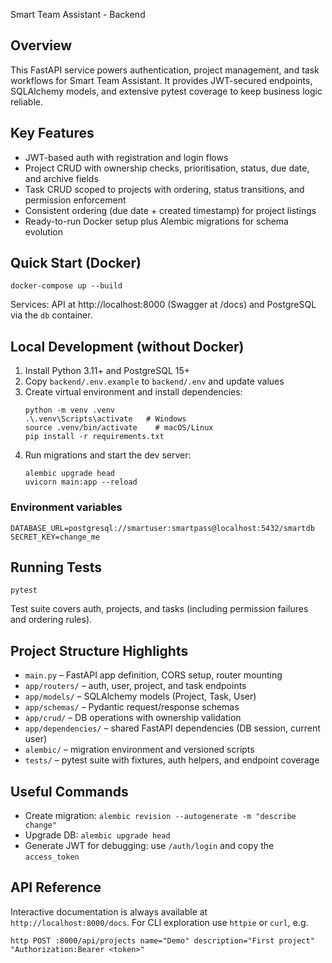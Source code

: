 ﻿Smart Team Assistant - Backend

## Overview
This FastAPI service powers authentication, project management, and task workflows for Smart Team Assistant. It provides JWT-secured endpoints, SQLAlchemy models, and extensive pytest coverage to keep business logic reliable.

## Key Features
- JWT-based auth with registration and login flows
- Project CRUD with ownership checks, prioritisation, status, due date, and archive fields
- Task CRUD scoped to projects with ordering, status transitions, and permission enforcement
- Consistent ordering (due date + created timestamp) for project listings
- Ready-to-run Docker setup plus Alembic migrations for schema evolution

## Quick Start (Docker)
```
docker-compose up --build
```
Services: API at http://localhost:8000 (Swagger at /docs) and PostgreSQL via the `db` container.

## Local Development (without Docker)
1. Install Python 3.11+ and PostgreSQL 15+
2. Copy `backend/.env.example` to `backend/.env` and update values
3. Create virtual environment and install dependencies:
   ```
   python -m venv .venv
   .\.venv\Scripts\activate   # Windows
   source .venv/bin/activate    # macOS/Linux
   pip install -r requirements.txt
   ```
4. Run migrations and start the dev server:
   ```
   alembic upgrade head
   uvicorn main:app --reload
   ```

### Environment variables
```
DATABASE_URL=postgresql://smartuser:smartpass@localhost:5432/smartdb
SECRET_KEY=change_me
```

## Running Tests
```
pytest
```
Test suite covers auth, projects, and tasks (including permission failures and ordering rules).

## Project Structure Highlights
- `main.py` – FastAPI app definition, CORS setup, router mounting
- `app/routers/` – auth, user, project, and task endpoints
- `app/models/` – SQLAlchemy models (Project, Task, User)
- `app/schemas/` – Pydantic request/response schemas
- `app/crud/` – DB operations with ownership validation
- `app/dependencies/` – shared FastAPI dependencies (DB session, current user)
- `alembic/` – migration environment and versioned scripts
- `tests/` – pytest suite with fixtures, auth helpers, and endpoint coverage

## Useful Commands
- Create migration: `alembic revision --autogenerate -m "describe change"`
- Upgrade DB: `alembic upgrade head`
- Generate JWT for debugging: use `/auth/login` and copy the `access_token`

## API Reference
Interactive documentation is always available at `http://localhost:8000/docs`. For CLI exploration use `httpie` or `curl`, e.g.
```
http POST :8000/api/projects name="Demo" description="First project" "Authorization:Bearer <token>"
```
